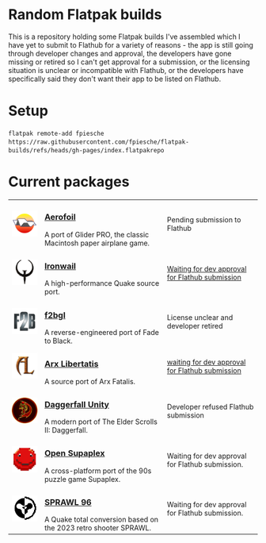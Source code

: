 # Random Flatpak builds

This is a repository holding some Flatpak builds I've assembled which I have yet to submit to Flathub for a variety of reasons - the app is still going through developer changes and approval, the developers have gone missing or retired so I can't get approval for a submission, or the licensing situation is unclear or incompatible with Flathub, or the developers have specifically said they don't want their app to be listed on Flathub.

# Setup

`flatpak remote-add fpiesche https://raw.githubusercontent.com/fpiesche/flatpak-builds/refs/heads/gh-pages/index.flatpakrepo`

# Current packages

| | | |
|:-:|:-|:-|
| [<img src="https://raw.githubusercontent.com/fpiesche/flatpak-builds/refs/heads/main/apps/io.github.elasota.aerofoil/io.github.elasota.aerofoil.png" style="height: auto; width: 128px" />](https://fpiesche.github.io/flatpak-builds/io.github.elasota.aerofoil.xml) | <h3>[Aerofoil](https://fpiesche.github.io/flatpak-builds/io.github.elasota.aerofoil.xml)</h3>A port of Glider PRO, the classic Macintosh paper airplane game. | Pending submission to Flathub |
| [<img src="https://raw.githubusercontent.com/fpiesche/flatpak-builds/refs/heads/main/apps/io.github.andrei_drexler.ironwail/io.github.andrei_drexler.ironwail.png" style="height: auto; width: 128px" />](https://fpiesche.github.io/flatpak-builds/io.github.andrei_drexler.ironwail.xml) | <h3>[Ironwail](https://fpiesche.github.io/flatpak-builds/io.github.andrei_drexler.ironwail.xml)</h3>A high-performance Quake source port. | [Waiting for dev approval for Flathub submission](https://github.com/andrei-drexler/ironwail/issues/241#issuecomment-2261224166) |
| [<img src="https://raw.githubusercontent.com/fpiesche/flatpak-builds/refs/heads/main/apps/io.github.fpiesche.f2bgl/io.github.fpiesche.f2bgl.png" style="height: auto; width: 128px" />](https://fpiesche.github.io/flatpak-builds/io.github.fpiesche.f2bgl.xml) | <h3>[f2bgl](https://fpiesche.github.io/flatpak-builds/io.github.fpiesche.f2bgl.xml)</h3>A reverse-engineered port of Fade to Black. | License unclear and developer retired |
| [<img src="https://raw.githubusercontent.com/fpiesche/flatpak-builds/refs/heads/main/apps/org.arx_libertatis.arxlibertatis/org.arx_libertatis.arxlibertatis.png" style="height: auto; width: 128px" />](https://fpiesche.github.io/flatpak-builds/org.arx_libertatis.arxlibertatis.xml) | <h3>[Arx Libertatis](https://fpiesche.github.io/flatpak-builds/org.arx_libertatis.arxlibertatis.xml)</h3>A source port of Arx Fatalis. | [waiting for dev approval for Flathub submission](https://bugs.arx-libertatis.org/arx/issues/1747) |
| [<img src="https://raw.githubusercontent.com/fpiesche/flatpak-builds/refs/heads/main/apps/io.github.interkarma.daggerfall-unity/io.github.interkarma.daggerfall-unity.png" style="height: auto; width: 128px" />](https://fpiesche.github.io/flatpak-builds/io.github.interkarma.daggerfall-unity.xml) | <h3>[Daggerfall Unity](https://fpiesche.github.io/flatpak-builds/io.github.interkarma.daggerfall-unity.xml)</h3>A modern port of The Elder Scrolls II: Daggerfall. | Developer refused Flathub submission |
| [<img src="https://raw.githubusercontent.com/fpiesche/flatpak-builds/refs/heads/main/apps/io.github.sergiou87.open-supaplex/io.github.sergiou87.open-supaplex.png" style="height: auto; width: 128px" />](https://fpiesche.github.io/flatpak-builds/io.github.sergiou87.open-supaplex.xml) | <h3>[Open Supaplex](https://fpiesche.github.io/flatpak-builds/io.github.sergiou87.open-supaplex.xml)</h3>A cross-platform port of the 90s puzzle game Supaplex. | Waiting for dev approval for Flathub submission. |
| [<img src="https://raw.githubusercontent.com/fpiesche/flatpak-builds/refs/heads/main/apps/gg.sprawl.sprawl96/gg.sprawl.sprawl96.svg" style="height: auto; width: 128px" />](https://fpiesche.github.io/flatpak-builds/gg.sprawl.sprawl96.xml) | <h3>[SPRAWL 96](https://fpiesche.github.io/flatpak-builds/gg.sprawl.sprawl96.xml)</h3>A Quake total conversion based on the 2023 retro shooter SPRAWL. | Waiting for dev approval for Flathub submission. |
